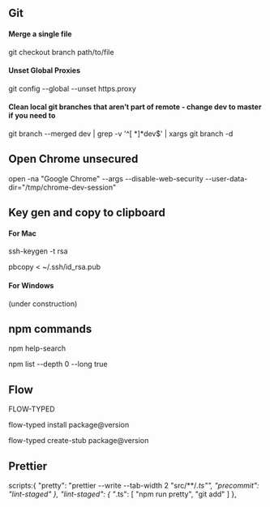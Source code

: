 ## Git

#### Merge a single file 
git checkout branch path/to/file

#### Unset Global Proxies
git config --global --unset https.proxy

#### Clean local git branches that aren’t part of remote  - change dev to master if you need to 
git branch --merged dev | grep -v '^[ *]*dev$' | xargs git branch -d

## Open Chrome unsecured 
 open -na "Google Chrome" --args --disable-web-security --user-data-dir="/tmp/chrome-dev-session"
 
## Key gen and copy to clipboard 

#### For Mac
ssh-keygen -t rsa

pbcopy < ~/.ssh/id_rsa.pub

#### For Windows

(under construction)

## npm commands
npm help-search 

npm list --depth 0 --long true

## Flow 

FLOW-TYPED

flow-typed install package@version

flow-typed create-stub package@version

## Prettier
scripts:{
 "pretty": "prettier --write --tab-width 2 \"src/**/*.ts\"",
 "precommit": "lint-staged"
  },
  "lint-staged": {
    "*.ts": [
      "npm run pretty",
      "git add"
    ]
  },
